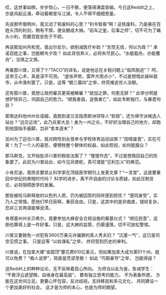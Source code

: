 哎，这世事如棋，步步惊心，一日不察，便落得满盘皆输。今日这Reddit之上，亦是风起云涌，牵动着朝堂与江湖，令人不得不细细思量。

先说那怀俄明州，竟又动了核废料的心思？“利令智昏”啊！这核废料，乃是悬在百姓头顶的利剑，稍有不慎，便会酿成大祸。“前车之鉴，后事之师”，切不可为了蝇头小利，而置百姓安危于不顾。

再说那加州共和党，竟出尔反尔，欲削减医疗补助？“言而无信，何以为政？” 承诺百姓之事，岂能朝令夕改？ 如此背信弃义，必将失尽民心。“水能载舟，亦能覆舟”，当慎之又慎。

再看那川普，又得了个“TACO”的诨名，说是他总在关税问题上“临阵脱逃”？ 呵，这帝王心术，真是深不可测。 “虚张声势，雷声大雨点小”，不过是想借此操纵股市，从中渔利罢了。只是，这等 “朝三暮四”之举，终究难逃世人法眼。

还有那川普，竟想让政府雇员更易被解雇？“欲加之罪，何患无辞？” 此举分明是想铲除异己，巩固自己的势力。“顺我者昌，逆我者亡”，如此专断独行，与暴君何异？

那南达科他州州长诺姆，竟跑到波兰去指责欧洲领导人“软弱”，还为保守派候选人站台？“远交近攻”，此乃兵家大忌！身为一州之长，不好好治理自己的地方，却跑到他国指手画脚，岂非“舍本逐末”？

加州为了迎合川普，竟对跨性别女孩参与学校体育运动设限？“因噎废食”，实在可笑！为了一个人的喜怒，便牺牲整个群体的权益，如此短视，如何能服众？

那马斯克，又开始批评川普的税收法案了？ “惺惺作态”，不过是想挽回自己的形象罢了。此前为川普站台，如今见风使舵，真可谓是“见利忘义”的典范。

小肯尼迪，竟扬言要禁止科学家在顶级医学期刊上发表文章？“一言堂”，这是要重回中世纪的黑暗时代吗？ 科学的进步，离不开自由的讨论与质疑，如此压制言论，必将阻碍医学的发展。

那些被哈马斯释放的以色列人质，仍为被囚禁的同伴感到担忧？ “感同身受”，实乃人之常情。愿他们早日获释，重获自由。只是，这其中的是非曲直，错综复杂，恐非三言两语能够说清。

肯塔基州州长贝希尔，竟要参加大麻安全合规设施的奠基仪式？ “顺应民意”，这倒也算得上是一件好事。只是，这大麻的监管，仍需谨慎，切不可放松警惕。

川普又要赦免一对犯有3600万美元诈骗罪的真人秀夫妇？ “沆瀣一气”，这已是司空见惯之事。 只是这等 “以权谋私”之举， 终将受到历史的审判。

川普说，在加拿大建“金圆顶”要花费610亿美元，但如果加拿大成为第51个州，就可以免费？ “痴人说梦”，简直是荒谬至极！ 如此 “巧取豪夺”之举， 岂能得逞？

这Reddit上的种种议论，无不反映着民心所向。 为师当以此为鉴，告诫学生： “不畏浮云遮望眼，自缘身在最高层”， 要有独立思考的能力， 不为表象所惑， 方能在这世间立足。更要心怀包容，反对歧视，支持移民和多元文化， 共同建设一个更加美好的社会。 这才是为师的本心，也是为师的期望。